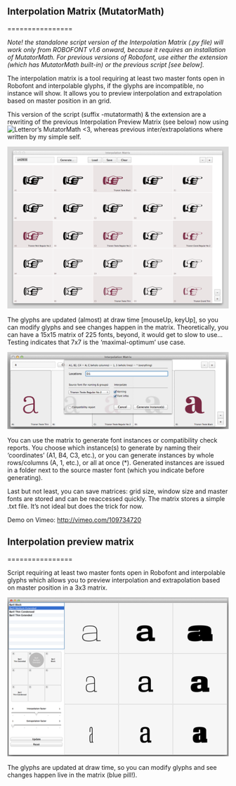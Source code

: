 ## Interpolation Matrix (MutatorMath)
================

*Note! the standalone script version of the Interpolation Matrix (.py file) will work only from ROBOFONT v1.6 onward, because it requires an installation of MutatorMath. For previous versions of Robofont, use either the extension (which has MutatorMath built-in) or the previous script [see below].*

The interpolation matrix is a tool requiring at least two master fonts open in Robofont and interpolable glyphs, if the glyphs are incompatible, no instance will show. It allows you to preview interpolation and extrapolation based on master position in an grid.

This version of the script (suffix -mutatormath) & the extension are a rewriting of the previous Interpolation Preview Matrix (see below) now using ![Letteror’s MutatorMath](https://github.com/LettError/MutatorMath) <3, whereas previous inter/extrapolations where written by my simple self.

![alt tag](images/example-mutatormath-2.png)

The glyphs are updated (almost) at draw time [mouseUp, keyUp], so you can modify glyphs and see changes happen in the matrix. Theoretically, you can have a 15x15 matrix of 225 fonts, beyond, it would get to slow to use… Testing indicates that 7x7 is the ‘maximal-optimum’ use case.

![alt tag](images/example-mutatormath-1.png)

You can use the matrix to generate font instances or compatibility check reports. You choose which instance(s) to generate by naming their ‘coordinates’ (A1, B4, C3, etc.), or you can generate instances by whole rows/columns (A, 1, etc.), or all at once (*). Generated instances are issued in a folder next to the source master font (which you indicate before generating).

Last but not least, you can save matrices: grid size, window size and master fonts are stored and can be reaccessed quickly. The matrix stores a simple .txt file. It’s not ideal but does the trick for now.

Demo on Vimeo:
http://vimeo.com/109734720


## Interpolation preview matrix
================

Script requiring at least two master fonts open in Robofont and interpolable glyphs which allows you to preview interpolation and extrapolation based on master position in a 3x3 matrix.

![alt tag](images/example.png)

The glyphs are updated at draw time, so you can modify glyphs and see changes happen live in the matrix (blue pill!). 
